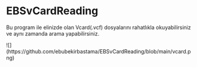 # EBSvCardReading
<p>Bu program ile elinizde olan Vcard(.vcf) dosyalarını rahatlıkla okuyabilirsiniz ve aynı zamanda arama yapabilirsiniz.</p>
  ![](https://github.com/ebubekirbastama/EBSvCardReading/blob/main/vcard.png)
